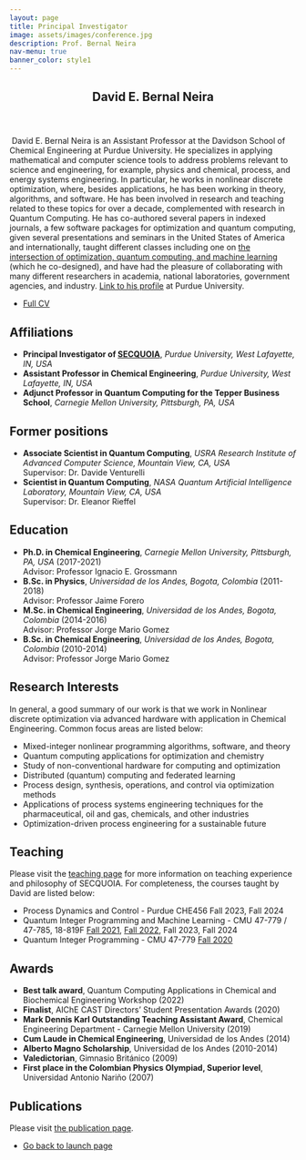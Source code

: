 ```yaml
---
layout: page
title: Principal Investigator
image: assets/images/conference.jpg
description: Prof. Bernal Neira
nav-menu: true
banner_color: style1
---
```


<section id="profile">
 <div class="inner">
        <header class="major">
   <h2>David E. Bernal Neira</h2>
  </header>
  <p><span class="image left"><img src="{% link assets/images/profile.png %}" alt="" /></span> David E. Bernal Neira is an Assistant Professor at the Davidson School of Chemical Engineering at Purdue University. He specializes in applying mathematical and computer science tools to address problems relevant to science and engineering, for example, physics and chemical, process, and energy systems engineering. In particular, he works in nonlinear discrete optimization, where, besides applications, he has been working in theory, algorithms, and software. He has been involved in research and teaching related to these topics for over a decade, complemented with research in Quantum Computing. He has co-authored several papers in indexed journals, a few software packages for optimization and quantum computing, given several presentations and seminars in the United States of America and internationally, taught different classes including one on <a href="https://bernalde.github.io/QuIPML22/">the intersection of optimization, quantum computing, and machine learning</a> (which he co-designed), and have had the pleasure of collaborating with many different researchers in academia, national laboratories, government agencies, and industry.
<a href="https://engineering.purdue.edu/ChE/people/ptProfile?resource_id=286478">Link to his profile</a> at Purdue University.
</p>
        <ul class="actions">
   <li><a href="files/cv.html" class="button icon fa-file">Full CV</a></li>
  </ul>
        <h2>Affiliations</h2>
        <ul>
            <li><b>Principal Investigator of <a href="index.html">SECQUOIA</a></b>, <i>Purdue University, West Lafayette, IN, USA</i><br/></li>
            <li><b>Assistant Professor in Chemical Engineering</b>, <i>Purdue University, West Lafayette, IN, USA</i><br/></li>
            <li><b>Adjunct Professor in Quantum Computing for the Tepper Business School</b>, <i>Carnegie Mellon University, Pittsburgh, PA, USA</i><br/></li>
  </ul>
        <h2>Former positions</h2>
        <ul>
            <li><b>Associate Scientist in Quantum Computing</b>, <i>USRA Research Institute of Advanced Computer Science, Mountain View, CA, USA</i><br/>Supervisor: Dr. Davide Venturelli</li>
            <li><b>Scientist in Quantum Computing</b>, <i>NASA Quantum Artificial Intelligence Laboratory, Mountain View, CA, USA</i><br/>Supervisor: Dr. Eleanor Rieffel</li>
  </ul>
        <h2>Education</h2>
        <ul>
   <li><b>Ph.D. in Chemical Engineering</b>, <i>Carnegie Mellon University, Pittsburgh, PA, USA</i> (2017-2021)<br/>Advisor: Professor Ignacio E. Grossmann</li>
   <li><b>B.Sc. in Physics</b>, <i>Universidad de los Andes, Bogota, Colombia</i> (2011-2018)<br/> Advisor: Professor Jaime Forero</li>
   <li><b>M.Sc. in Chemical Engineering</b>, <i>Universidad de los Andes, Bogota, Colombia</i> (2014-2016)<br/> Advisor: Professor Jorge Mario Gomez</li>
   <li><b>B.Sc. in Chemical Engineering</b>, <i>Universidad de los Andes, Bogota, Colombia</i> (2010-2014)<br/> Advisor: Professor Jorge Mario Gomez</li>
  </ul>
        <h2>Research Interests</h2>
        <!-- <p>Please see <a href="5-research.html">the research page</a> for a detailed overview of the research vision and activities of SECQUOIA.</p> -->
        <p> In general, a good summary of our work is that we work in Nonlinear discrete optimization via advanced hardware with application in Chemical Engineering. Common focus areas are listed below:</p>
        <ul>
            <li>Mixed-integer nonlinear programming algorithms, software, and theory</li>
            <li>Quantum computing applications for optimization and chemistry</li>
            <li>Study of non-conventional hardware for computing and optimization</li>
            <li>Distributed (quantum) computing and federated learning</li>
            <li>Process design, synthesis, operations, and control via optimization methods</li>
            <li>Applications of process systems engineering techniques for the pharmaceutical, oil and gas, chemicals, and other industries</li>
            <li>Optimization-driven process engineering for a sustainable future</li>
            <!-- <li>(<a href="5-research/example.html">example</a>, etc.) -->
  </ul>
        <h2>Teaching</h2>
        <p>Please visit the <a href="7-teaching.html"> teaching page</a> for more information on teaching experience and philosophy of SECQUOIA. For completeness, the courses taught by David are listed below:</p>
        <ul>
            <li>Process Dynamics and Control - Purdue CHE456 Fall 2023, Fall 2024</li>
            <li>Quantum Integer Programming and Machine Learning - CMU 47-779 / 47-785, 18-819F <a href="https://bernalde.github.io/QuIPML/">Fall 2021</a>, <a href="https://bernalde.github.io/QuIPML22/">Fall 2022</a>, Fall 2023, Fall 2024</li>
            <li>Quantum Integer Programming - CMU 47-779 <a href="https://bernalde.github.io/QuIP/">Fall 2020</a></li>
  </ul>
        <h2>Awards</h2>
        <ul>
            <li><b>Best talk award</b>, Quantum Computing Applications in Chemical and Biochemical Engineering Workshop (2022)</li>
   <li><b>Finalist</b>, AIChE CAST Directors’ Student Presentation Awards (2020)</li>
            <li><b>Mark Dennis Karl Outstanding Teaching Assistant Award</b>, Chemical Engineering Department - Carnegie Mellon University (2019)</li>
            <li><b>Cum Laude in Chemical Engineering</b>, Universidad de los Andes (2014)</li>
            <li><b>Alberto Magno Scholarship</b>, Universidad de los Andes (2010-2014)</li>
            <li><b>Valedictorian</b>, Gimnasio Británico (2009)</li>
            <li><b>First place in the Colombian Physics Olympiad, Superior level</b>, Universidad Antonio Nariño (2007)</li>
  </ul>
        <h2>Publications</h2>
        <p>Please visit <a href="4-publications.html"> the publication page</a>.</p>
        <!-- <h2>Selected Presentations/Seminars</h2>
        <ul>
            TODO
            <li>"TITLE", <i>What, institution</i>, Where (When)</li>
		</ul> -->
 </div>
</section>

<section>
 <div class="inner">
  <ul class="actions">
      <li><a href="/#launch" class="button icon fa-arrow-left">Go back to launch page</a></li>
  </ul>
 </div>
</section>
